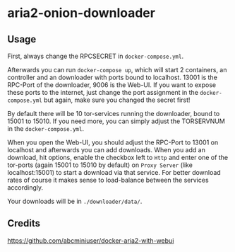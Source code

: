 # aria2-onion-downloader
## Usage
First, always change the RPCSECRET in `docker-compose.yml`.

Afterwards you can run `docker-compose up`, which will start 2 containers, an controller and an downloader with ports bound to localhost. 13001 is the RPC-Port of the downloader, 9006 is the Web-UI. If you want to expose these ports to the internet, just change the port assignment in the `docker-compose.yml` but again, make sure you changed the secret first!

By default there will be 10 tor-services running the downloader, bound to 15001 to 15010. If you need more, you can simply adjust the TORSERVNUM in the `docker-compose.yml`.

When you open the Web-UI, you should adjust the RPC-Port to 13001 on localhost and afterwards you can add downloads. When you add an download, hit options, enable the checkbox left to `Http` and enter one of the tor-ports (again 15001 to 15010 by default) on `Proxy Server` (like localhost:15001) to start a download via that service. For better download rates of course it makes sense to load-balance between the services accordingly. 

Your downloads will be in `./downloader/data/`.

## Credits
https://github.com/abcminiuser/docker-aria2-with-webui


